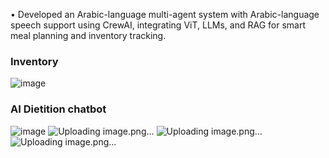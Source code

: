 •	Developed an Arabic-language multi-agent system with Arabic-language speech support using CrewAI, integrating ViT, LLMs, and RAG for smart meal planning and inventory tracking.
### Inventory
![image](https://github.com/user-attachments/assets/6eb22c7e-cd19-47bc-955e-d75f4858ca19)
### AI Dietition chatbot
![image](https://github.com/user-attachments/assets/043b5aed-ac57-42ce-bca0-ccbfdd653878)
![Uploading image.png…]()
![Uploading image.png…]()
![Uploading image.png…]()






